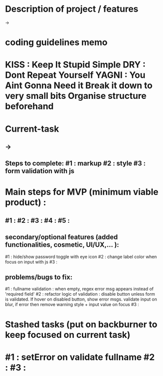 Description of project / features
===============================
->

coding guidelines memo 
=============
KISS : Keep It Stupid Simple
DRY : Dont Repeat Yourself
YAGNI : You Aint Gonna Need it
Break it down to very small bits
Organise structure beforehand
=============

Current-task 
==========
-> 
---
Steps to complete:
#1 : markup
#2 : style
#3 : form validation with js
---

Main steps for MVP (minimum viable product) :
==========
#1 : 
#2 : 
#3 : 
#4 : 
#5 : 
---

secondary/optional features (added functionalities, cosmetic, UI/UX,... ):
------------------
#1 : hide/show password toggle with eye icon
#2 : change label color when focus on input with js
#3 : 


problems/bugs to fix:
------------------
#1 : fullname validation : when empty, regex error msg appears instead of 'required field'
#2 : refactor logic of validation : disable button unless form is validated. If hover on disabled button, show error msgs. validate input on blur, if error then remove warning style + input value on focus
#3 : 

Stashed tasks (put on backburner to keep focused on current task)
==========
#1 : setError on validate fullname
#2 : 
#3 : 
========== 